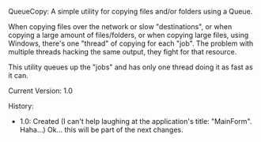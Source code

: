 QueueCopy: A simple utility for copying files and/or folders using a Queue.

When copying files over the network or slow "destinations", or when copying a large amount of files/folders, or when copying large files, using Windows, there's one "thread" of copying for each "job".  The problem with multiple threads hacking the same output, they fight for that resource.

This utility queues up the "jobs" and has only one thread doing it as fast as it can.  

Current Version: 1.0

History:

- 1.0: Created (I can't help laughing at the application's title: "MainForm".  Haha...) Ok... this will be part of the next changes.